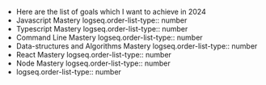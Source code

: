 - Here are the list of goals which I want to achieve in 2024
- Javascript Mastery
  logseq.order-list-type:: number
- Typescript Mastery
  logseq.order-list-type:: number
- Command Line Mastery
  logseq.order-list-type:: number
- Data-structures and Algorithms Mastery
  logseq.order-list-type:: number
- React Mastery
  logseq.order-list-type:: number
- Node Mastery
  logseq.order-list-type:: number
- logseq.order-list-type:: number